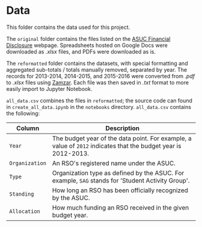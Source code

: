 # Data

This folder contains the data used for this project. 

The `original` folder contains the files listed on the [ASUC Financial Disclosure](https://asuc.org/financial-disclosure/) webpage. Spreadsheets hosted on Google Docs were downloaded as _.xlsx_ files, and PDFs were downloaded as is.

The `reformatted` folder contains the datasets, with special formatting and aggregated sub-totals / totals manually removed, separated by year. The records for 2013-2014, 2014-2015, and 2015-2016 were converted from _.pdf_ to _.xlsx_ files using [Zamzar](https://www.zamzar.com/convert/pdf-to-xlsx/). Each file was then saved in _.txt_ format to more easily import to Jupyter Notebook.

`all_data.csv` combines the files in `reformatted`; the source code can found in `create_all_data.ipynb` in the `notebooks` directory. `all_data.csv` contains the following: 

| Column | Description |
| ----- | ----- |
| `Year` | The budget year of the data point. For example, a value of `2012` indicates that the budget year is 2012-2013. |
| `Organization` | An RSO's registered name under the ASUC. |
| `Type` | Organization type as defined by the ASUC. For example, `SAG` stands for 'Student Activity Group'. |
| `Standing` | How long an RSO has been officially recognized by the ASUC. |
| `Allocation` | How much funding an RSO received in the given budget year. |